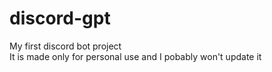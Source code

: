 # discord-gpt
My first discord bot project   
It is made only for personal use and I pobably won't update it

